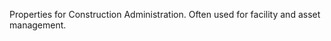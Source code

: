 Properties for Construction Administration. Often used for facility and asset management.

<!-- end of short definition -->

